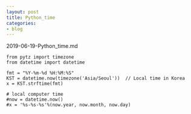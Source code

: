 ```yaml
---
layout: post
title: Python_time
categories:
- blog
---
```

2019-06-19-Python_time.md



    from pytz import timezone
    from datetime import datetime

    fmt = "%Y-%m-%d %H:%M:%S"
    KST = datetime.now(timezone('Asia/Seoul'))  // Local time in Korea
    x = KST.strftime(fmt)
    
    # local computer time
    #now = datetime.now()  
    #x = '%s-%s-%s'%(now.year, now.month, now.day)
